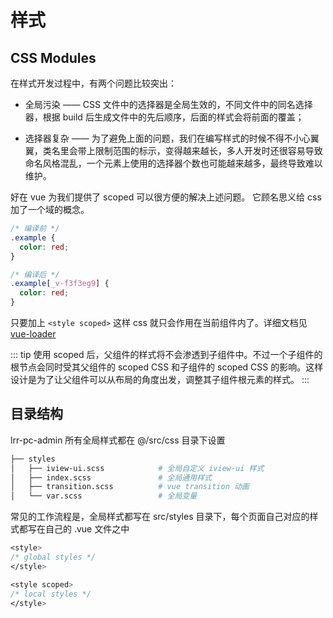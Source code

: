 # 样式

## CSS Modules

在样式开发过程中，有两个问题比较突出：

- 全局污染 —— CSS 文件中的选择器是全局生效的，不同文件中的同名选择器，根据 build 后生成文件中的先后顺序，后面的样式会将前面的覆盖；

- 选择器复杂 —— 为了避免上面的问题，我们在编写样式的时候不得不小心翼翼，类名里会带上限制范围的标示，变得越来越长，多人开发时还很容易导致命名风格混乱，一个元素上使用的选择器个数也可能越来越多，最终导致难以维护。

好在 vue 为我们提供了 scoped 可以很方便的解决上述问题。 它顾名思义给 css 加了一个域的概念。

```css
/* 编译前 */
.example {
  color: red;
}

/* 编译后 */
.example[_v-f3f3eg9] {
  color: red;
}
```

只要加上 `<style scoped>` 这样 css 就只会作用在当前组件内了。详细文档见 [vue-loader](https://vue-loader.vuejs.org/guide/scoped-css.html#mixing-local-and-global-styles)

::: tip
使用 scoped 后，父组件的样式将不会渗透到子组件中。不过一个子组件的根节点会同时受其父组件的 scoped CSS 和子组件的 scoped CSS 的影响。这样设计是为了让父组件可以从布局的角度出发，调整其子组件根元素的样式。
:::

## 目录结构

lrr-pc-admin 所有全局样式都在 @/src/css 目录下设置

```sh
├── styles
│   ├── iview-ui.scss            # 全局自定义 iview-ui 样式
│   ├── index.scss               # 全局通用样式
│   ├── transition.scss          # vue transition 动画
│   └── var.scss                 # 全局变量
```

常见的工作流程是，全局样式都写在 src/styles 目录下，每个页面自己对应的样式都写在自己的 .vue 文件之中

```css
<style>
/* global styles */
</style>

<style scoped>
/* local styles */
</style>
```

<!--
## 自定义 element-ui 样式

由于 element-ui 的样式我们是在全局引入的，所以你想在某个页面里面覆盖它的样式就不能加 scoped，但你又想只覆盖这个页面的 element 样式。这里提供两种修改方式

- 第一种 你可以在它的父级加一个 class，用命名空间来解决问题（不加 scoped）。

```css
.article-page {
  /* 你的命名空间 */
  .el-tag {
    /* element-ui 元素*/
    margin-right: 0px;
  }
}
```

- 第二种 可以使用`::v-deep`来解决问题（添加 scoped）。

```css
::v-deep.el-tag {
  /* element-ui 元素*/
  margin-right: 0px;
}
``` -->
